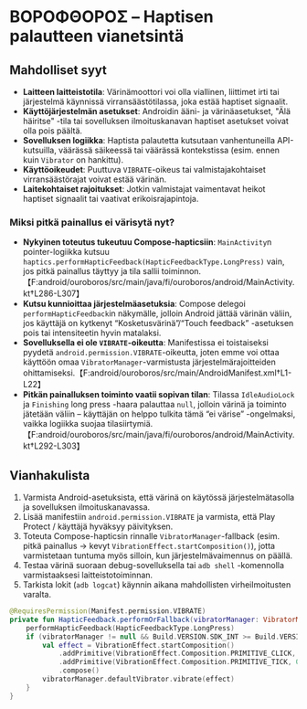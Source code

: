 # ΒΟΡΟΦΘΟΡΟΣ – Haptisen palautteen vianetsintä

## Mahdolliset syyt
- **Laitteen laitteistotila**: Värinämoottori voi olla viallinen, liittimet irti tai järjestelmä käynnissä virransäästötilassa, joka estää haptiset signaalit.
- **Käyttöjärjestelmän asetukset**: Androidin ääni- ja värinäasetukset, "Älä häiritse" -tila tai sovelluksen ilmoituskanavan haptiset asetukset voivat olla pois päältä.
- **Sovelluksen logiikka**: Haptista palautetta kutsutaan vanhentuneilla API-kutsuilla, väärässä säikeessä tai väärässä kontekstissa (esim. ennen kuin `Vibrator` on hankittu).
- **Käyttöoikeudet**: Puuttuva `VIBRATE`-oikeus tai valmistajakohtaiset virransäästörajat voivat estää värinän.
- **Laitekohtaiset rajoitukset**: Jotkin valmistajat vaimentavat heikot haptiset signaalit tai vaativat erikoisrajapintoja.

### Miksi pitkä painallus ei värisytä nyt?
- **Nykyinen toteutus tukeutuu Compose-hapticsiin**: `MainActivity`n pointer-logiikka kutsuu `haptics.performHapticFeedback(HapticFeedbackType.LongPress)` vain, jos pitkä painallus täyttyy ja tila sallii toiminnon.【F:android/ouroboros/src/main/java/fi/ouroboros/android/MainActivity.kt†L286-L307】
- **Kutsu kunnioittaa järjestelmäasetuksia**: Compose delegoi `performHapticFeedback`in näkymälle, jolloin Android jättää värinän väliin, jos käyttäjä on kytkenyt “Kosketusvärinä”/“Touch feedback” -asetuksen pois tai intensiteetin hyvin matalaksi.
- **Sovelluksella ei ole `VIBRATE`-oikeutta**: Manifestissa ei toistaiseksi pyydetä `android.permission.VIBRATE`-oikeutta, joten emme voi ottaa käyttöön omaa `VibratorManager`-varmistusta järjestelmärajoitteiden ohittamiseksi.【F:android/ouroboros/src/main/AndroidManifest.xml†L1-L22】
- **Pitkän painalluksen toiminto vaatii sopivan tilan**: Tilassa `IdleAudioLock` ja `Finishing` long press -haara palauttaa `null`, jolloin värinä ja toiminto jätetään väliin – käyttäjän on helppo tulkita tämä “ei värise” -ongelmaksi, vaikka logiikka suojaa tilasiirtymiä.【F:android/ouroboros/src/main/java/fi/ouroboros/android/MainActivity.kt†L292-L303】

## Vianhakulista
1. Varmista Android-asetuksista, että värinä on käytössä järjestelmätasolla ja sovelluksen ilmoituskanavassa.
2. Lisää manifestiin `android.permission.VIBRATE` ja varmista, että Play Protect / käyttäjä hyväksyy päivityksen.
3. Toteuta Compose-hapticsin rinnalle `VibratorManager`-fallback (esim. pitkä painallus -> kevyt `VibrationEffect.startComposition()`), jotta varmistetaan tuntuma myös silloin, kun järjestelmävaimennus on päällä.
4. Testaa värinä suoraan debug-sovelluksella tai `adb shell` -komennolla varmistaaksesi laitteistotoiminnan.
5. Tarkista lokit (`adb logcat`) käynnin aikana mahdollisten virheilmoitusten varalta.

```kotlin
@RequiresPermission(Manifest.permission.VIBRATE)
private fun HapticFeedback.performOrFallback(vibratorManager: VibratorManager?) {
    performHapticFeedback(HapticFeedbackType.LongPress)
    if (vibratorManager != null && Build.VERSION.SDK_INT >= Build.VERSION_CODES.TIRAMISU) {
        val effect = VibrationEffect.startComposition()
            .addPrimitive(VibrationEffect.Composition.PRIMITIVE_CLICK, 1f)
            .addPrimitive(VibrationEffect.Composition.PRIMITIVE_TICK, 0.6f)
            .compose()
        vibratorManager.defaultVibrator.vibrate(effect)
    }
}
```
